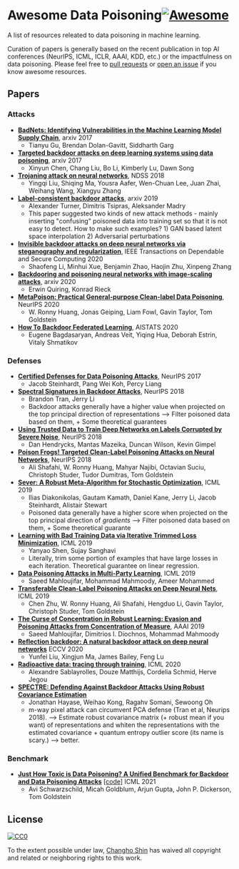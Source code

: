 # Awesome Data Poisoning[![Awesome](https://awesome.re/badge.svg)](https://awesome.re)
A list of resources releated to data poisoning in machine learning.

Curation of papers is generally based on the recent publication in top AI conferences (NeurIPS, ICML, ICLR, AAAI, KDD, etc.) or the impactfulness on data poisoning. Please feel free to [pull requests](https://github.com/ch-shin/awesome-data-poisoning/pulls) or [open an issue](https://github.com/ch-shin/awesome-data-poisoning/issues) if you know awesome resources.


## Papers

### Attacks
- [**BadNets: Identifying Vulnerabilities in the Machine Learning Model Supply Chain**](https://arxiv.org/pdf/1708.06733.pdf), arxiv 2017
  - Tianyu Gu, Brendan Dolan-Gavitt, Siddharth Garg
- [**Targeted backdoor attacks on deep learning systems using data poisoning**](https://arxiv.org/pdf/1712.05526.pdf), arxiv 2017
  - Xinyun Chen, Chang Liu, Bo Li, Kimberly Lu, Dawn Song
- [**Trojaning attack on neural networks**](https://arxiv.org/pdf/1712.05526.pdf), NDSS 2018
  - Yingqi Liu, Shiqing Ma, Yousra Aafer, Wen-Chuan Lee, Juan Zhai, Weihang Wang, Xiangyu Zhang
- [**Label-consistent backdoor attacks**](https://arxiv.org/pdf/1912.02771.pdf), arxiv 2019
  - Alexander Turner, Dimitris Tsipras, Aleksander Madry
  - This paper suggested two kinds of new attack methods - mainly inserting "confusing" poisoned data into training set so that it is not easy to detect. How to make such examples? 1) GAN based latent space interpolation 2) Adversarial perturbations
- [**Invisible backdoor attacks on deep neural networks via steganography and regularization**](https://ieeexplore.ieee.org/stamp/stamp.jsp?arnumber=9186317&casa_token=oIzySL0ff20AAAAA:J_sBK-x736EqoE8mGUNcDvT79YINxvpTRL6Gx_V98dH46quPMFThYeWCNmcPyupRfK5U4mZJ&tag=1), IEEE Transactions on Dependable and Secure Computing 2020
  - Shaofeng Li, Minhui Xue, Benjamin Zhao, Haojin Zhu, Xinpeng Zhang
- [**Backdooring and poisoning neural networks with image-scaling attacks**](https://arxiv.org/pdf/2003.08633.pdf), arxiv 2020
  - Erwin Quiring, Konrad Rieck
- [**MetaPoison: Practical General-purpose Clean-label Data Poisoning**](https://arxiv.org/pdf/2004.00225v2.pdf), NeurIPS 2020
  - W. Ronny Huang, Jonas Geiping, Liam Fowl, Gavin Taylor, Tom Goldstein
- [**How To Backdoor Federated Learning**](http://proceedings.mlr.press/v108/bagdasaryan20a/bagdasaryan20a.pdf), AISTATS 2020
  - Eugene Bagdasaryan, Andreas Veit, Yiqing Hua, Deborah Estrin, Vitaly Shmatikov

### Defenses
- [**Certified Defenses for Data Poisoning Attacks**](https://arxiv.org/pdf/1706.03691v2.pdf), NeurIPS 2017
  - Jacob Steinhardt, Pang Wei Koh, Percy Liang
- [**Spectral Signatures in Backdoor Attacks**](https://proceedings.neurips.cc/paper/2018/file/280cf18baf4311c92aa5a042336587d3-Paper.pdf), NeurIPS 2018
  - Brandon Tran, Jerry Li
  - Backdoor attacks generally have a higher value when projected on the top principal direction of representations --> Filter poisoned data based on them, + Some theoretical guarantees
- [**Using Trusted Data to Train Deep Networks on Labels Corrupted by Severe Noise**](https://arxiv.org/pdf/1802.05300.pdf), NeurIPS 2018
  - Dan Hendrycks, Mantas Mazeika, Duncan Wilson, Kevin Gimpel
- [**Poison Frogs! Targeted Clean-Label Poisoning Attacks on Neural Networks**](https://arxiv.org/pdf/1804.00792v2.pdf), NeurIPS 2018
  - Ali Shafahi, W. Ronny Huang, Mahyar Najibi, Octavian Suciu, Christoph Studer, Tudor Dumitras, Tom Goldstein
- [**Sever: A Robust Meta-Algorithm for Stochastic Optimization**](http://proceedings.mlr.press/v97/diakonikolas19a/diakonikolas19a.pdf), ICML 2019
  - Ilias Diakonikolas, Gautam Kamath, Daniel Kane, Jerry Li, Jacob Steinhardt, Alistair Stewart
  - Poisoned data generally have a higher score when projected on the top principal direction of *gradients* --> Filter poisoned data based on them, + Some theoretical guarante
- [**Learning with Bad Training Data via Iterative Trimmed Loss Minimization**](http://proceedings.mlr.press/v97/shen19e/shen19e.pdf), ICML 2019
  - Yanyao Shen, Sujay Sanghavi
  - Literally, trim some portion of examples that have large losses in each iteration. Theoretical guarantee on linear regression.
- [**Data Poisoning Attacks in Multi-Party Learning**](http://proceedings.mlr.press/v97/mahloujifar19a/mahloujifar19a.pdf), ICML 2019
  - Saeed Mahloujifar, Mohammad Mahmoody, Ameer Mohammed
- [**Transferable Clean-Label Poisoning Attacks on Deep Neural Nets**](https://arxiv.org/pdf/1905.05897.pdf), ICML 2019
  - Chen Zhu, W. Ronny Huang, Ali Shafahi, Hengduo Li, Gavin Taylor, Christoph Studer, Tom Goldstein
- [**The Curse of Concentration in Robust Learning: Evasion and Poisoning Attacks from Concentration of Measure**](https://arxiv.org/pdf/1809.03063.pdf), AAAI 2019
  - Saeed Mahloujifar, Dimitrios I. Diochnos, Mohammad Mahmoody
- [**Reflection backdoor: A natural backdoor attack on deep neural networks**](https://arxiv.org/abs/2007.02343) ECCV 2020
  - Yunfei Liu, Xingjun Ma, James Bailey, Feng Lu
- [**Radioactive data: tracing through training**](https://arxiv.org/pdf/2002.00937.pdf), ICML 2020
  - Alexandre Sablayrolles, Douze Matthijs, Cordelia Schmid, Herve Jegou
- [**SPECTRE: Defending Against Backdoor Attacks Using Robust Covariance Estimation**](https://homes.cs.washington.edu/~sewoong/backdoor.pdf)
  - Jonathan Hayase, Weihao Kong, Ragahv Somani, Sewoong Oh
  - m-way pixel attack can circumvent PCA defense (Tran et al, Neurips 2018). --> Estimate robust covariance matrix (+ robust mean if you want) of representations and whiten the representations with the estimated covariance + quantum entropy outlier score (its name is scary.) --> better. 

### Benchmark
- [**Just How Toxic is Data Poisoning? A Unified Benchmark for Backdoor and Data Poisoning Attacks**](https://arxiv.org/pdf/2006.12557.pdf) [[code]](https://github.com/aks2203/poisoning-benchmark) ICML 2021
  - Avi Schwarzschild, Micah Goldblum, Arjun Gupta, John P. Dickerson, Tom Goldstein



## License
[![CC0](http://mirrors.creativecommons.org/presskit/buttons/88x31/svg/cc-zero.svg)](https://creativecommons.org/publicdomain/zero/1.0/)

To the extent possible under law, [Changho Shin](https://github.com/ch-shin) has waived all copyright and related or neighboring rights to this work.
